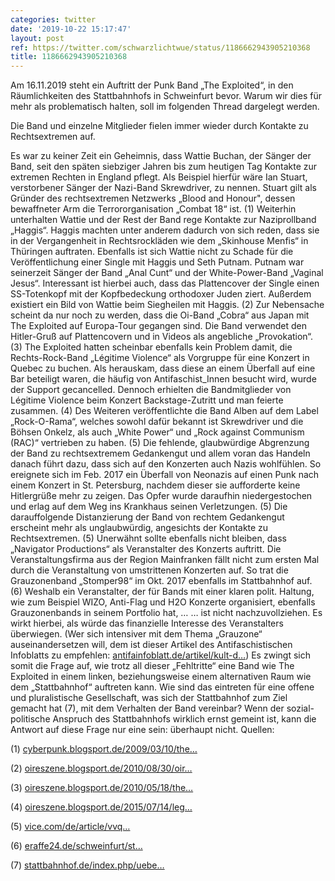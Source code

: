 ```yaml
---
categories: twitter
date: '2019-10-22 15:17:47'
layout: post
ref: https://twitter.com/schwarzlichtwue/status/1186662943905210368
title: 1186662943905210368
---
```

Am 16.11.2019 steht ein Auftritt der Punk Band „The Exploited“, in den Räumlichkeiten des Stattbahnhofs in Schweinfurt bevor. Warum wir dies für mehr als problematisch halten, soll im folgenden Thread dargelegt werden.

 
Die Band und einzelne Mitglieder fielen immer wieder durch Kontakte zu Rechtsextremen auf.



Es war zu keiner Zeit ein Geheimnis, dass Wattie Buchan, der Sänger der Band, seit den späten siebziger Jahren bis zum heutigen Tag Kontakte zur extremen Rechten in England pflegt. 
Als Beispiel hierfür wäre Ian Stuart, verstorbener Sänger der Nazi-Band Skrewdriver, zu nennen. Stuart gilt als Gründer des rechtsextremen Netzwerks „Blood and Honour", dessen bewaffneter Arm die Terrororganisation „Combat 18“ ist. (1) 
Weiterhin unterhalten Wattie und der Rest der Band rege Kontakte zur Naziprollband „Haggis“. Haggis machten unter anderem dadurch von sich reden, dass sie in der Vergangenheit in Rechtsrockläden wie dem „Skinhouse Menfis“ in Thüringen auftraten. 
Ebenfalls ist sich Wattie nicht zu Schade für die Veröffentlichung einer Single mit Haggis und Seth Putnam. Putnam war seinerzeit Sänger der Band „Anal Cunt“ und der White-Power-Band „Vaginal Jesus“. 
Interessant ist hierbei auch, dass das Plattencover der Single einen SS-Totenkopf mit der Kopfbedeckung orthodoxer Juden ziert. Außerdem existiert ein Bild von Wattie beim Siegheilen mit Haggis. (2) 
Zur Nebensache scheint da nur noch zu werden, dass die Oi-Band „Cobra“ aus Japan mit The Exploited auf Europa-Tour gegangen sind. Die Band verwendet den Hitler-Gruß auf Plattencovern und in Videos als angebliche „Provokation“. (3) 
The Exploited hatten scheinbar ebenfalls kein Problem damit, die Rechts-Rock-Band „Légitime Violence“ als Vorgruppe für eine Konzert in Quebec zu buchen. 
Als herauskam, dass diese an einem Überfall auf eine Bar beteiligt waren, die häufig von Antifaschist_Innen besucht wird, wurde der Support gecancelled. Dennoch erhielten die Bandmitglieder von Légitime Violence beim Konzert Backstage-Zutritt und man feierte zusammen. (4) 
Des Weiteren veröffentlichte die Band Alben auf dem Label „Rock-O-Rama“, welches sowohl dafür bekannt ist Skrewdriver und die Böhsen Onkelz, als auch „White Power“ und „Rock against Communism (RAC)“ vertrieben zu haben. (5) 
Die fehlende, glaubwürdige Abgrenzung der Band zu rechtsextremem Gedankengut und allem voran das Handeln danach führt dazu, dass sich auf den Konzerten auch Nazis wohlfühlen. 
So ereignete sich im Feb. 2017 ein Überfall von Neonazis auf einen Punk nach einem Konzert in St. Petersburg, nachdem dieser sie aufforderte keine Hitlergrüße mehr zu zeigen. Das Opfer wurde daraufhin niedergestochen und erlag auf dem Weg ins Krankhaus seinen Verletzungen. (5) 
Die darauffolgende Distanzierung der Band von rechtem Gedankengut erscheint mehr als unglaubwürdig, angesichts der Kontakte zu Rechtsextremen. (5) 
Unerwähnt sollte ebenfalls nicht bleiben, dass „Navigator Productions“ als Veranstalter des Konzerts auftritt. Die Veranstaltungsfirma aus der Region Mainfranken fällt nicht zum ersten Mal durch die Veranstaltung von umstrittenen Konzerten auf. 
So trat die Grauzonenband „Stomper98“ im Okt. 2017 ebenfalls im Stattbahnhof auf. (6) Weshalb ein Veranstalter, der für Bands mit einer klaren polit. Haltung, wie zum Beispiel WIZO, Anti-Flag und H2O Konzerte organisiert, ebenfalls Grauzonenbands in seinem Portfolio hat, … 
… ist nicht nachzuvollziehen. Es wirkt hierbei, als würde das finanzielle Interesse des Veranstalters überwiegen. (Wer sich intensiver mit dem Thema „Grauzone“ auseinandersetzen will, dem ist dieser Artikel des Antifaschistischen Infoblatts zu empfehlen: [antifainfoblatt.de/artikel/kult-d…](https://www.antifainfoblatt.de/artikel/kult-der-beliebigkeit-teil-1)) 
Es zwingt sich somit die Frage auf, wie trotz all dieser „Fehltritte“ eine Band wie The Exploited in einem linken, beziehungsweise einem alternativen Raum wie dem „Stattbahnhof“ auftreten kann. 
Wie sind das eintreten für eine offene und pluralistische Gesellschaft, was sich der Stattbahnhof zum Ziel gemacht hat (7), mit dem Verhalten der Band vereinbar? 
Wenn der sozial-politische Anspruch des Stattbahnhofs wirklich ernst gemeint ist, kann die Antwort auf diese Frage nur eine sein: überhaupt nicht. 
Quellen:

(1) [cyberpunk.blogsport.de/2009/03/10/the…](http://cyberpunk.blogsport.de/2009/03/10/the-exploited-zsk-joshi-und-ein-brisantes-foto/)

(2) [oireszene.blogsport.de/2010/08/30/oir…](http://oireszene.blogsport.de/2010/08/30/oire-szene-vs-contra-records-und-bandworm-records/)

(3) [oireszene.blogsport.de/2010/05/18/the…](http://oireszene.blogsport.de/2010/05/18/the-exploited-meets-cobra/)

(4) [oireszene.blogsport.de/2015/07/14/leg…](http://oireszene.blogsport.de/2015/07/14/legitime-violence-aus-quebec/)

(5) [vice.com/de/article/vvq…](https://www.vice.com/de/article/vvqgw8/nach-einem-exploited-konzert-wurde-ein-fan-von-neonazis-erstochen)

(6) [eraffe24.de/schweinfurt/st…](https://www.eraffe24.de/schweinfurt/stattbahnhof-schweinfurt/veranstaltungen/stomper98/7241/243955/)

(7) [stattbahnhof.de/index.php/uebe…](https://www.stattbahnhof.de/index.php/ueber-uns/der-traegerverein)

 